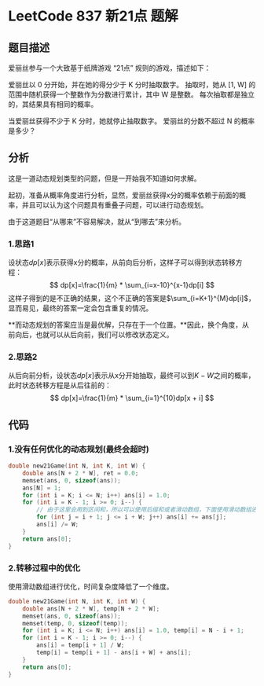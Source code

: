 # LeetCode 837 新21点 题解

## 题目描述

爱丽丝参与一个大致基于纸牌游戏 “21点” 规则的游戏，描述如下：

爱丽丝以 0 分开始，并在她的得分少于 K 分时抽取数字。 抽取时，她从 [1, W] 的范围中随机获得一个整数作为分数进行累计，其中 W 是整数。 每次抽取都是独立的，其结果具有相同的概率。

当爱丽丝获得不少于 K 分时，她就停止抽取数字。 爱丽丝的分数不超过 N 的概率是多少？



## 分析

这是一道动态规划类型的问题，但是一开始我不知道如何求解。

起初，准备从概率角度进行分析，显然，爱丽丝获得x分的概率依赖于前面的概率，并且可以认为这个问题具有重叠子问题，可以进行动态规划。

由于这道题目“从哪来”不容易解决，就从“到哪去”来分析。

### 1.思路1

设状态$dp[x]$表示获得x分的概率，从前向后分析，这样子可以得到状态转移方程：
$$
dp[x]=\frac{1}{m} * \sum_{i=x-10}^{x-1}dp[i]
$$
这样子得到的是不正确的结果，这个不正确的答案是$\sum_{i=K+1}^{M}dp[i]$，显而易见，最终的答案一定会包含重复的情况。

**而动态规划的答案应当是最优解，只存在于一个位置。**因此，换个角度，从前向后，也就可以从后向前，我们可以修改状态定义。



### 2.思路2

从后向前分析，设状态$dp[x]$表示从x分开始抽取，最终可以到$K-W$之间的概率，此时状态转移方程是从后往前的：
$$
dp[x]=\frac{1}{m} * \sum_{i=1}^{10}dp[x + i]
$$


## 代码

### 1.没有任何优化的动态规划(最终会超时)

```c++
double new21Game(int N, int K, int W) {
    double ans[N + 2 * W], ret = 0.0;
    memset(ans, 0, sizeof(ans));
    ans[N] = 1;
    for (int i = K; i <= N; i++) ans[i] = 1.0;
    for (int i = K - 1; i >= 0; i--) {
        // 由于这里会用到区间和，所以可以使用后缀和或者滑动数组，下面使用滑动数组进行优化
        for (int j = i + 1; j <= i + W; j++) ans[i] += ans[j];
        ans[i] /= W;
    }
    return ans[0];
}
```



### 2.转移过程中的优化

使用滑动数组进行优化，时间复杂度降低了一个维度。

```c++
double new21Game(int N, int K, int W) {
    double ans[N + 2 * W], temp[N + 2 * W];
    memset(ans, 0, sizeof(ans));
    memset(temp, 0, sizeof(temp));
    for (int i = K; i <= N; i++) ans[i] = 1.0, temp[i] = N - i + 1;
    for (int i = K - 1; i >= 0; i--) {
        ans[i] = temp[i + 1] / W; 
        temp[i] = temp[i + 1] - ans[i + W] + ans[i];
    }
    return ans[0];
}
```





